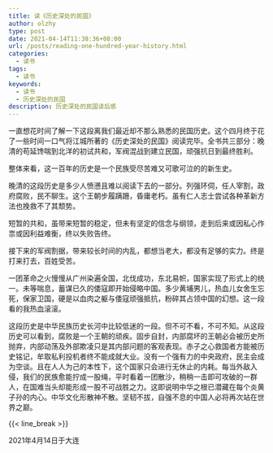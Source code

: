 ```yaml
---
title: 读《历史深处的民国》
author: olzhy
type: post
date: 2021-04-14T11:38:36+08:00
url: /posts/reading-one-hundred-year-history.html
categories:
  - 读书
tags:
  - 读书
keywords:
  - 读书
  - 历史深处的民国
description: 历史深处的民国读后感
---
```

一直想花时间了解一下这段离我们最近却不那么熟悉的民国历史。这个四月终于花了一些时间一口气将江城所著的《历史深处的民国》阅读完毕。全书共三部分：晚清的苟延馋喘到北洋的初试共和，军阀混战到建立民国，顽强抗日到最终胜利。

整体来看，这一百年的历史是一个民族受尽苦难又可歌可泣的的新生史。

晚清的这段历史是多少人愤懑且难以阅读下去的一部分。列强环伺，任人宰割，政府腐败，民不聊生。这个王朝步履蹒跚，昏庸老朽。虽有仁人志士尝试各种革新方法也挽救不了其颓势。

短暂的共和，虽带来短暂的稳定，但未有坚定的信念与纲领，走到后来或因私心作祟或因利益难衡，终以失败告终。

接下来的军阀割据，带来较长时间的内乱，都想当老大，都没有足够的实力。终是打来打去，百姓受苦。

一团革命之火慢慢从广州染遍全国，北伐成功，东北易帜，国家实现了形式上的统一。未等喘息，蓄谋已久的倭寇即开始侵略中国。多少黄埔男儿，热血儿女舍生忘死，保家卫国，硬是以血肉之躯与倭寇顽强抵抗，粉碎其占领中国的幻想。这一段看的我热血滚滚。

这段历史是中华民族历史长河中比较低迷的一段。但不可不看，不可不知。从这段历史可以看到，腐败是一个王朝的顽疾。固步自封，内部腐坏的王朝必会被历史所抛弃，内部动荡及外部欺凌只是其内部问题的客观表现。赤子之心救国者方能被历史铭记，牟取私利投机者终不能成就大业。没有一个强有力的中央政府，民主会成为空谈。且在人人为己的本性下，这个国家只会进行无休止的内耗。每当外敌入侵，我们的民族愈能拧成一股绳，平时看着一团散沙，稍稍一击即可攻破的一群人，在国难当头却能形成一股不可战胜之力。这即说明中华之根已潜藏在每个炎黄子孙的内心。中华文化形散神不散。坚韧不拔，自强不息的中国人必将再次站在世界之巅。

{{< line_break >}}

2021年4月14日于大连